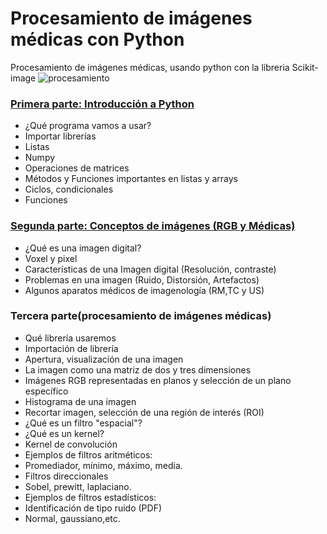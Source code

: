 # Procesamiento de imágenes médicas con Python
Procesamiento de imágenes médicas, usando python con la libreria Scikit-image
![procesamiento](https://user-images.githubusercontent.com/98423341/151860295-b96dd6fe-d044-4890-9c4c-0a18bfd4553b.jpg)


### [Primera parte: Introducción a Python](https://github.com/RocaBilly/Procesamiento-de-im-genes-m-dicas-con-Python/tree/Primera-parte-Introducci%C3%B3n-a-Python)
- ¿Qué programa vamos a usar?
- Importar librerías 
- Listas
- Numpy
- Operaciones de matrices
- Métodos y Funciones importantes en listas y arrays
- Ciclos, condicionales
- Funciones 
### [Segunda parte: Conceptos de imágenes (RGB y Médicas)](https://github.com/RocaBilly/Procesamiento-de-im-genes-m-dicas-con-Python/tree/conceptos-de-im%C3%A1genes)
- ¿Qué es una imagen digital?
- Voxel y pixel
- Características de una Imagen digital (Resolución, contraste)
- Problemas en una imagen (Ruido, Distorsión, Artefactos)
- Algunos aparatos médicos de imagenología (RM,TC y US) 
### Tercera parte(procesamiento de imágenes médicas)
- Qué librería usaremos
- Importación de librería 
- Apertura, visualización de una imagen
- La imagen como una matriz de dos y tres dimensiones
- Imágenes RGB representadas en planos y selección de un plano específico
- Histograma de una imagen
- Recortar imagen, selección de una región de interés (ROI)
- ¿Qué es un filtro "espacial"?
- ¿Qué es un kernel?
- Kernel de convolución
- Ejemplos de filtros aritméticos:
- Promediador, mínimo, máximo, media.
- Filtros direccionales
- Sobel, prewitt, laplaciano.
- Ejemplos de filtros estadísticos:
- Identificación de tipo ruido (PDF)
- Normal, gaussiano,etc.



